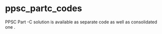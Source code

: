 # ppsc_partc_codes
PPSC Part -C solution is available as separate code as well as consolidated one .

